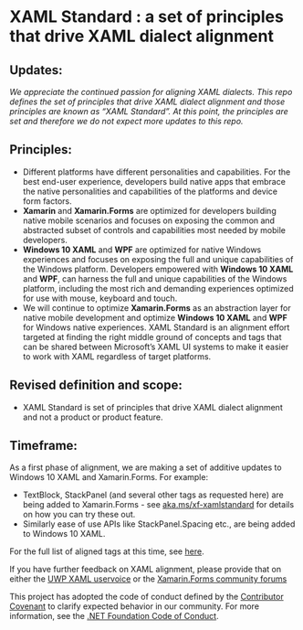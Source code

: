 # XAML Standard : a set of principles that drive XAML dialect alignment

## Updates: 
_We appreciate the continued passion for aligning XAML dialects.  This repo defines the set of principles that drive XAML dialect alignment and those principles are known as “XAML Standard”. At this point, the principles are set and therefore we do not expect more updates to this repo._
 
## Principles: 

* Different platforms have different personalities and capabilities. For the best end-user experience, developers build native apps that embrace the native personalities and capabilities of the platforms and device form factors.  
* **Xamarin** and **Xamarin.Forms** are optimized for developers building native mobile scenarios and focuses on exposing the common and abstracted subset of controls and capabilities most needed by mobile developers.
* **Windows 10 XAML** and **WPF** are optimized for native Windows experiences and focuses on exposing the full and unique capabilities of the Windows platform.  Developers empowered with **Windows 10 XAML** and **WPF**, can harness the full and unique capabilities of the Windows platform, including the most rich and demanding experiences optimized for use with mouse, keyboard and touch.
* We will continue to optimize **Xamarin.Forms** as an abstraction layer for native mobile development and optimize **Windows 10 XAML** and **WPF** for Windows native experiences. XAML Standard is an alignment effort targeted at finding the right middle ground of concepts and tags that can be shared between Microsoft’s XAML UI systems to make it easier to work with XAML regardless of target platforms.

## Revised definition and scope: 

* XAML Standard is set of principles that drive XAML dialect alignment and not a product or product feature. 

## Timeframe: 
As a first phase of alignment, we are making a set of additive updates to Windows 10 XAML and Xamarin.Forms. For example: 
* TextBlock, StackPanel (and several other tags as requested here) are being added to Xamarin.Forms - see [aka.ms/xf-xamlstandard](<https://aka.ms/xf-xamlstandard>) for details on how you can try these out. 
* Similarly ease of use APIs like StackPanel.Spacing etc., are being added to Windows 10 XAML. 

For the full list of aligned tags at this time, see [here](docs/v1draft.md).

If you have further feedback on XAML alignment, please provide that on either the [UWP XAML uservoice](https://wpdev.uservoice.com/forums/110705-universal-windows-platform) or the [Xamarin.Forms community forums](https://developercommunity.visualstudio.com/spaces/8/index.html)

This project has adopted the code of conduct defined by the [Contributor Covenant](http://contributor-covenant.org/) to clarify expected behavior in our community. For more information, see the [.NET Foundation Code of Conduct](http://www.dotnetfoundation.org/code-of-conduct).

